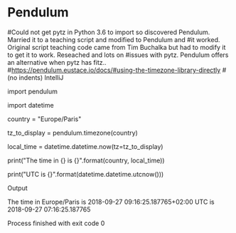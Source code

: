 # Pendulum
#Could not get pytz in Python 3.6 to import so discovered Pendulum. Married it to a teaching script and modified to Pendulum and 
#it worked. Original script teaching code came from Tim Buchalka but had to modify it to get it to work. Reseached and lots on
#issues with pytz. Pendulum offers an alternative when pytz has fitz..
#https://pendulum.eustace.io/docs/#using-the-timezone-library-directly 
#(no indents) IntelliJ

import pendulum

import datetime

country = "Europe/Paris"

tz_to_display = pendulum.timezone(country)

local_time = datetime.datetime.now(tz=tz_to_display)

print("The time in {} is {}".format(country, local_time))

print("UTC is {}".format(datetime.datetime.utcnow()))

Output

The time in Europe/Paris is 2018-09-27 09:16:25.187765+02:00
UTC is 2018-09-27 07:16:25.187765

Process finished with exit code 0
